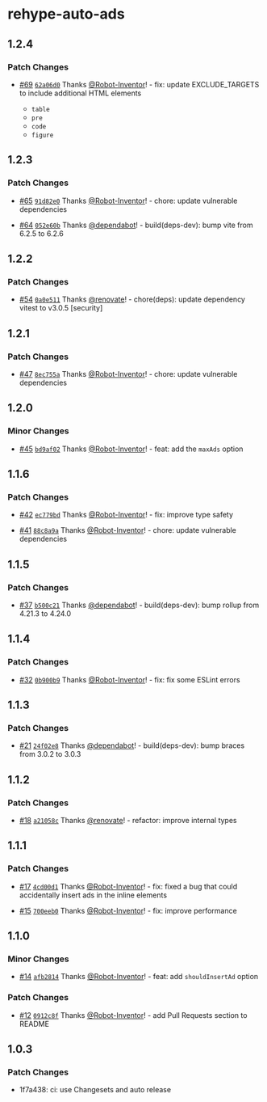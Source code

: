 # rehype-auto-ads

## 1.2.4

### Patch Changes

-   [#69](https://github.com/Robot-Inventor/rehype-auto-ads/pull/69) [`62a06d0`](https://github.com/Robot-Inventor/rehype-auto-ads/commit/62a06d03d3c4ac3593d16d34964a3e0bd837a1e8) Thanks [@Robot-Inventor](https://github.com/Robot-Inventor)! - fix: update EXCLUDE_TARGETS to include additional HTML elements

    -   `table`
    -   `pre`
    -   `code`
    -   `figure`

## 1.2.3

### Patch Changes

-   [#65](https://github.com/Robot-Inventor/rehype-auto-ads/pull/65) [`91d82e0`](https://github.com/Robot-Inventor/rehype-auto-ads/commit/91d82e06a6a4d1b36970d8c297cc37346bc96071) Thanks [@Robot-Inventor](https://github.com/Robot-Inventor)! - chore: update vulnerable dependencies

-   [#64](https://github.com/Robot-Inventor/rehype-auto-ads/pull/64) [`052e60b`](https://github.com/Robot-Inventor/rehype-auto-ads/commit/052e60b349071014f07dc520ce7a1d7a8cc22162) Thanks [@dependabot](https://github.com/apps/dependabot)! - build(deps-dev): bump vite from 6.2.5 to 6.2.6

## 1.2.2

### Patch Changes

-   [#54](https://github.com/Robot-Inventor/rehype-auto-ads/pull/54) [`0a0e511`](https://github.com/Robot-Inventor/rehype-auto-ads/commit/0a0e5112e2575d2e4321cf402ec84d67f843f85d) Thanks [@renovate](https://github.com/apps/renovate)! - chore(deps): update dependency vitest to v3.0.5 [security]

## 1.2.1

### Patch Changes

-   [#47](https://github.com/Robot-Inventor/rehype-auto-ads/pull/47) [`8ec755a`](https://github.com/Robot-Inventor/rehype-auto-ads/commit/8ec755ac717ae1cdd9d6d8780b1bac8f03ebf21c) Thanks [@Robot-Inventor](https://github.com/Robot-Inventor)! - chore: update vulnerable dependencies

## 1.2.0

### Minor Changes

-   [#45](https://github.com/Robot-Inventor/rehype-auto-ads/pull/45) [`bd9af02`](https://github.com/Robot-Inventor/rehype-auto-ads/commit/bd9af02a9de842e481b6b63a7dfeb428c5f6c19f) Thanks [@Robot-Inventor](https://github.com/Robot-Inventor)! - feat: add the `maxAds` option

## 1.1.6

### Patch Changes

-   [#42](https://github.com/Robot-Inventor/rehype-auto-ads/pull/42) [`ec779bd`](https://github.com/Robot-Inventor/rehype-auto-ads/commit/ec779bd22de76a4b02b1748939d52d3e16ab8bda) Thanks [@Robot-Inventor](https://github.com/Robot-Inventor)! - fix: improve type safety

-   [#41](https://github.com/Robot-Inventor/rehype-auto-ads/pull/41) [`88c8a9a`](https://github.com/Robot-Inventor/rehype-auto-ads/commit/88c8a9a0a97a394546c5440ed0b0e4ca713748af) Thanks [@Robot-Inventor](https://github.com/Robot-Inventor)! - chore: update vulnerable dependencies

## 1.1.5

### Patch Changes

-   [#37](https://github.com/Robot-Inventor/rehype-auto-ads/pull/37) [`b500c21`](https://github.com/Robot-Inventor/rehype-auto-ads/commit/b500c21ed9d44855903461261b262c3ad447f06f) Thanks [@dependabot](https://github.com/apps/dependabot)! - build(deps-dev): bump rollup from 4.21.3 to 4.24.0

## 1.1.4

### Patch Changes

-   [#32](https://github.com/Robot-Inventor/rehype-auto-ads/pull/32) [`0b900b9`](https://github.com/Robot-Inventor/rehype-auto-ads/commit/0b900b97b5e806e458388745142bd86f6469200c) Thanks [@Robot-Inventor](https://github.com/Robot-Inventor)! - fix: fix some ESLint errors

## 1.1.3

### Patch Changes

-   [#21](https://github.com/Robot-Inventor/rehype-auto-ads/pull/21) [`24f02e8`](https://github.com/Robot-Inventor/rehype-auto-ads/commit/24f02e8305e8471ac2da4348dfd1b48d1147b933) Thanks [@dependabot](https://github.com/apps/dependabot)! - build(deps-dev): bump braces from 3.0.2 to 3.0.3

## 1.1.2

### Patch Changes

-   [#18](https://github.com/Robot-Inventor/rehype-auto-ads/pull/18) [`a21058c`](https://github.com/Robot-Inventor/rehype-auto-ads/commit/a21058cacae71a7464f1c768418c381663ceed44) Thanks [@renovate](https://github.com/apps/renovate)! - refactor: improve internal types

## 1.1.1

### Patch Changes

-   [#17](https://github.com/Robot-Inventor/rehype-auto-ads/pull/17) [`4cd00d1`](https://github.com/Robot-Inventor/rehype-auto-ads/commit/4cd00d1792011d465f627f1720eff253bf5fae7d) Thanks [@Robot-Inventor](https://github.com/Robot-Inventor)! - fix: fixed a bug that could accidentally insert ads in the inline elements

-   [#15](https://github.com/Robot-Inventor/rehype-auto-ads/pull/15) [`700eeb0`](https://github.com/Robot-Inventor/rehype-auto-ads/commit/700eeb0a7877f2db754743351d16cd0b5ac83ae0) Thanks [@Robot-Inventor](https://github.com/Robot-Inventor)! - fix: improve performance

## 1.1.0

### Minor Changes

-   [#14](https://github.com/Robot-Inventor/rehype-auto-ads/pull/14) [`afb2814`](https://github.com/Robot-Inventor/rehype-auto-ads/commit/afb28145ad4b2d020ab4b7fa17d13bf81da2e05f) Thanks [@Robot-Inventor](https://github.com/Robot-Inventor)! - feat: add `shouldInsertAd` option

### Patch Changes

-   [#12](https://github.com/Robot-Inventor/rehype-auto-ads/pull/12) [`0912c8f`](https://github.com/Robot-Inventor/rehype-auto-ads/commit/0912c8faec6f46484b8aeba8d75e14aca37f2868) Thanks [@Robot-Inventor](https://github.com/Robot-Inventor)! - add Pull Requests section to README

## 1.0.3

### Patch Changes

-   1f7a438: ci: use Changesets and auto release
